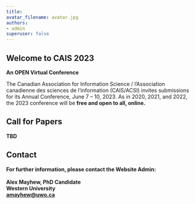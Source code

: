 ```yaml
---
title: 
avatar_filename: avatar.jpg
authors:
- admin
superuser: false
---
```

## Welcome to CAIS 2023  


**An OPEN Virtual Conference**

The Canadian Association for Information Science / l’Association canadienne des sciences de l’information (CAIS/ACSI) invites submissions for its Annual Conference, June 7 – 10, 2023. As in 2020, 2021, and 2022, the 2023 conference will be <b>free and open to all, online.


## Call for Papers
TBD

## Contact 
For further information, please contact the Website Admin:
<br><br>
Alex Mayhew, PhD Candidate<br>
Western University<br>
amayhew@uwo.ca<br>
<br>
